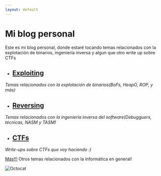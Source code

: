 ```yaml
---
layout: default
---
```


# Mi blog personal

Este es mi blog personal, donde estaré tocando temas relacionados con la explotación de binarios, ingeniería inversa y algun que otro write up sobre CTFs

*  ## [Exploiting](./exploiting.html)
_Temas relacionados con la explotación de binarios(BoFs, HeapO, ROP, y más)_

*  ## [Reversing](./reversing.html)
_Temas relacionados con la ingeniería inversa del software(Debugguers, técnicas, NASM y TASM)_

*  ## [CTFs](./CTFs.html)
_Write-ups sobre CTFs que voy haciendo :)_

[Más!!!](./random_posts.html)
Otros temas relacionados con la informática en general!

![Octocat](https://github.githubassets.com/images/icons/emoji/octocat.png)
